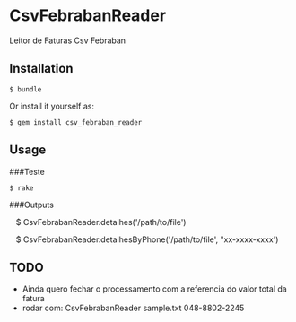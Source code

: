# CsvFebrabanReader
Leitor de Faturas Csv Febraban

## Installation

    $ bundle

Or install it yourself as:

    $ gem install csv_febraban_reader

## Usage
###Teste

    $ rake

###Outputs

    $ CsvFebrabanReader.detalhes('/path/to/file')
    
    $ CsvFebrabanReader.detalhesByPhone('/path/to/file', "xx-xxxx-xxxx')
    
## TODO

- Ainda quero fechar o processamento com a referencia do valor total da fatura
- rodar com: CsvFebrabanReader sample.txt 048-8802-2245
